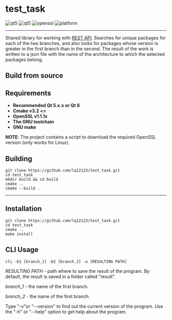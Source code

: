 # test_task
![qt5](https://img.shields.io/badge/QT-5.15.2-brightgreen) ![qt5](https://img.shields.io/badge/QT-6-brightgreen) ![openssl](https://img.shields.io/badge/OpenSSL-1.1.1x-brightgreen) ![platform](https://img.shields.io/badge/platform-linux-orange)
___
Shared library for working with [REST API](https://rdb.altlinux.org/api/). Searches for unique packages for each of the two branches, and also looks for packages whose version is greater in the first branch than in the second. The result of the work is written to a json file with the name of the architecture to which the selected packages belong.
## Build from source
## Requirements
+ **Recommended Qt 5.x.x or Qt 6**
+ **Cmake v3.2 <=**
+ **OpenSSL v1.1.1x**
+ **The GNU toolchain**
+ **GNU make**

**NOTE**: The project contains a script to download the required OpenSSL version (only works for Linux).
## Building
	git clone https://github.com/lq12123/test_task.git
	cd test_task
	mkdir build && cd build
	cmake ..
	cmake --build .
___
## Installation
	git clone https://github.com/lq12123/test_task.git
	cd test_task
	cmake ..
	make install
## CLI Usage
	cli -b1 [branch_1] -b2 [branch_2] -o [RESULTING PATH]
*RESULTING PATH* - path where to save the result of the program. By default, the result is saved in a folder called "result".

*branch_1* - the name of the first branch.

*branch_2* - the name of the first branch.

Type "-v"or "--version" to find out the current version of the program. Use the "-h" or "--help" option to get help about the program.
